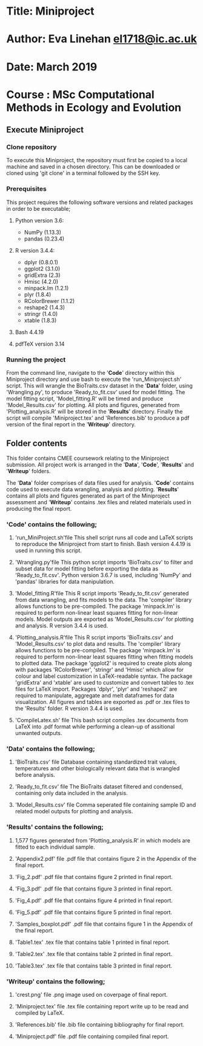 # Title: Miniproject
# Author: Eva Linehan el1718@ic.ac.uk
# Date: March 2019
# Course : MSc Computational Methods in Ecology and Evolution


## Execute Miniproject

### Clone repository
To execute this Miniproject, the repository must first be copied to a local machine and saved in a chosen directory. This can be downloaded or cloned using 'git clone' in a terminal followed by the SSH key.

### Prerequisites
This project requires the following software versions and related packages in order to be executable;

1. Python version 3.6:

	+ NumPy (1.13.3)
	+ pandas (0.23.4)

2. R version 3.4.4:

	+ dplyr (0.8.0.1)
  	+ ggplot2 (3.1.0)
  	+ gridExtra (2.3)
  	+ Hmisc (4.2.0)
  	+ minpack.lm (1.2.1)
  	+ plyr (1.8.4)
  	+ RColorBrewer (1.1.2)
  	+ reshape2 (1.4.3)
  	+ stringr (1.4.0)
  	+ xtable (1.8.3)

3. Bash 4.4.19

4. pdfTeX version 3.14 


### Running the project
From the command line, navigate to the '**Code**' directory within this Miniproject directory and use bash to execute the 'run_Miniproject.sh' script.
This will wrangle the BioTraits.csv dataset in the '**Data**' folder, using 'Wrangling.py', to produce 'Ready_to_fit.csv' used for model fitting. The model fitting script, 'Model_fitting.R' will be timed and produce 'Model_Results.csv' for plotting. All plots and figures, generated from 'Plotting_analysis.R' will be stored in the '**Results**' directory. 
Finally the script will compile 'Miniproject.tex' and 'References.bib' to produce a pdf version of the final report in the '**Writeup**' directory.




## Folder contents
This folder contains CMEE coursework relating to the Miniproject submission. All project work is arranged in the '**Data**', '**Code**', '**Results**' and '**Writeup**' folders.

The '**Data**' folder comprises of data files used for analysis. '**Code**' contains code used to execute data wrangling, analysis and plotting. '**Results**' contains all plots and figures generated as part of the Miniproject assessment and '**Writeup**' contains .tex files and related materials used in producing the final report.


### '**Code**' contains the following; 

1. 'run_MiniProject.sh'file
This shell script runs all code and LaTeX scripts to reproduce the Miniproject from start to finish. Bash version 4.4.19 is used in running this script.

2. 'Wrangling.py'file
This python script imports 'BioTraits.csv' to filter and subset data for model fitting before exporting the data as 'Ready_to_fit.csv'. 
Python version 3.6.7 is used, including 'NumPy' and 'pandas' libraries for data manipulation. 

3. 'Model_fitting.R'file 
This R script imports 'Ready_to_fit.csv' generated from data wrangling, and fits models to the data. 
The 'compiler' library allows functions to be pre-compiled.
The package 'minpack.lm' is required to perform non-linear least squares fitting for non-linear models. Model outputs are exported as 'Model_Results.csv' for plotting and analysis. 
R version 3.4.4 is used.

4. 'Plotting_analysis.R'file
This R script imports 'BioTraits.csv' and 'Model_Results.csv' to plot data and results. 
The 'compiler' library allows functions to be pre-compiled.
The package 'minpack.lm' is required to perform non-linear least squares fitting when fitting models to plotted data.
The package 'ggplot2' is required to create plots along with packages 'RColorBrewer', 'stringr' and 'Hmisc' which allow for colour and label customization in LaTeX-readable syntax. 
The package 'gridExtra' and 'xtable' are used to customize and convert tables to .tex files for LaTeX import. 
Packages 'dplyr', 'plyr' and 'reshape2' are required to manipulate, aggregate and melt dataframes for data visualization.
All figures and tables are exported as .pdf or .tex files to the 'Results' folder.
R version 3.4.4 is used.

5. 'CompileLatex.sh' file
This bash script compiles .tex documents from LaTeX into .pdf format while performing a clean-up of assitional unwanted outputs.

### '**Data**' contains the following;

1. 'BioTraits.csv' file
Database containing standardized trait values, temperatures and other biologically relevant data that is wrangled before analysis.

2. 'Ready_to_fit.csv' file
The BioTraits dataset filtered and condensed, containing only data included in the analysis.

3. 'Model_Results.csv' file
Comma seperated file containing sample ID and related model outputs for plotting and analysis.


### 'Results' contains the following;

1. 1,577 figures generated from 'Plotting_analysis.R' in which models are fitted to each individual sample.

2. 'Appendix2.pdf' file
.pdf file that contains figure 2 in the Appendix of the final report.

3. 'Fig_2.pdf'
.pdf file that contains figure 2 printed in final report.

4. 'Fig_3.pdf'
.pdf file that contains figure 3 printed in final report.

5. 'Fig_4.pdf'
.pdf file that contains figure 4 printed in final report.

6. 'Fig_5.pdf'
.pdf file that contains figure 5 printed in final report.

7. 'Samples_boxplot.pdf'
.pdf file that contains figure 1 in the Appendix of the final report.

8. 'Table1.tex'
.tex file that contains table 1 printed in final report.

9. 'Table2.tex'
.tex file that contains table 2 printed in final report.

10. 'Table3.tex'
.tex file that contains table 3 printed in final report.


### '**Writeup**' contains the following;

1. 'crest.png' file
.png image used on coverpage of final report.

2. 'Miniproject.tex' file
.tex file containing report write up to be read and compiled by LaTeX.

3. 'References.bib' file
.bib file containing bibliography for final report.

4. 'Miniproject.pdf' file
.pdf file containing compiled final report.
